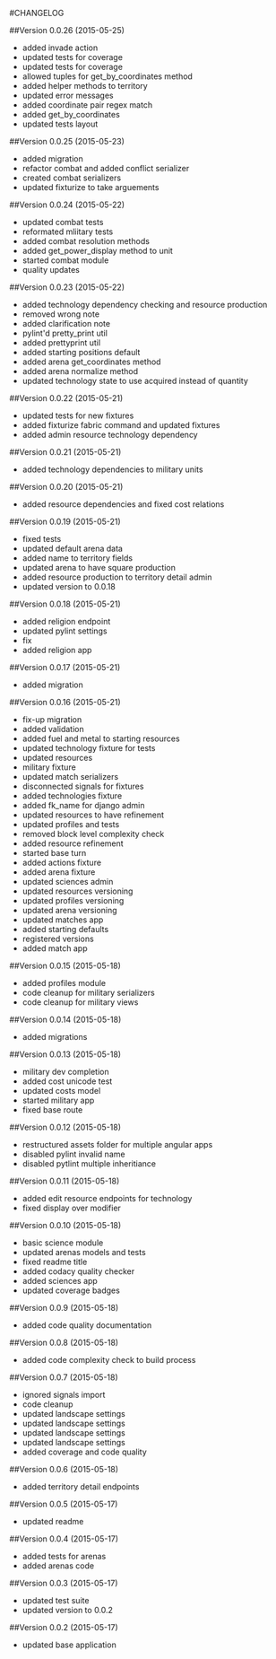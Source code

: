 #CHANGELOG

##Version 0.0.26 (2015-05-25)

* added invade action
* updated tests for coverage
* updated tests for coverage
* allowed tuples for get_by_coordinates method
* added helper methods to territory
* updated error messages
* added coordinate pair regex match
* added get_by_coordinates
* updated tests layout


##Version 0.0.25 (2015-05-23)

* added migration
* refactor combat and added conflict serializer
* created combat serializers
* updated fixturize to take arguements


##Version 0.0.24 (2015-05-22)

* updated combat tests
* reformated mliitary tests
* added combat resolution methods
* added get_power_display method to unit
* started combat module
* quality updates


##Version 0.0.23 (2015-05-22)

* added technology dependency checking and resource production
* removed wrong note
* added clarification note
* pylint'd pretty_print util
* added prettyprint util
* added starting positions default
* added arena get_coordinates method
* added arena normalize method
* updated technology state to use acquired instead of quantity


##Version 0.0.22 (2015-05-21)

*  updated tests for new fixtures
* added fixturize fabric command and updated fixtures
* added admin resource technology dependency


##Version 0.0.21 (2015-05-21)

* added technology dependencies to military units


##Version 0.0.20 (2015-05-21)

* added resource dependencies and fixed cost relations


##Version 0.0.19 (2015-05-21)

* fixed tests
* updated default arena data
* added name to territory fields
* updated arena to have square production
* added resource production to territory detail admin
* updated version to 0.0.18


##Version 0.0.18 (2015-05-21)

* added religion endpoint
* updated pylint settings
* fix
* added religion app


##Version 0.0.17 (2015-05-21)

* added migration


##Version 0.0.16 (2015-05-21)

* fix-up migration
* added validation
* added fuel and metal to starting resources
* updated technology fixture for tests
* updated resources
* military fixture
* updated match serializers
* disconnected signals for fixtures
* added technologies fixture
* added fk_name for django admin
* updated resources to have refinement
* updated profiles and tests
* removed block level complexity check
* added resource refinement
* started base turn
* added actions fixture
* added arena fixture
* updated sciences admin
* updated resources versioning
* updated profiles versioning
* updated arena versioning
* updated matches app
* added starting defaults
* registered versions
* added match app


##Version 0.0.15 (2015-05-18)

* added profiles module
* code cleanup for military serializers
* code cleanup for military views


##Version 0.0.14 (2015-05-18)

* added migrations


##Version 0.0.13 (2015-05-18)

* military dev completion
* added cost unicode test
* updated costs model
* started military app
* fixed base route


##Version 0.0.12 (2015-05-18)

* restructured assets folder for multiple angular apps
* disabled pylint invalid name
* disabled pytlint multiple inheritiance


##Version 0.0.11 (2015-05-18)

* added edit resource endpoints for technology
* fixed display over modifier


##Version 0.0.10 (2015-05-18)

* basic science module
* updated arenas models and tests
* fixed readme title
* added codacy quality checker
* added sciences app
* updated coverage badges


##Version 0.0.9 (2015-05-18)

* added code quality documentation


##Version 0.0.8 (2015-05-18)

* added code complexity check to build process


##Version 0.0.7 (2015-05-18)

* ignored signals import
* code cleanup
* updated landscape settings
* updated landscape settings
* updated landscape settings
* updated landscape settings
* added coverage and code quality


##Version 0.0.6 (2015-05-18)

* added territory detail endpoints


##Version 0.0.5 (2015-05-17)

* updated readme


##Version 0.0.4 (2015-05-17)

* added tests for arenas
* added arenas code


##Version 0.0.3 (2015-05-17)

* updated test suite
* updated version to 0.0.2


##Version 0.0.2 (2015-05-17)

* updated base application


